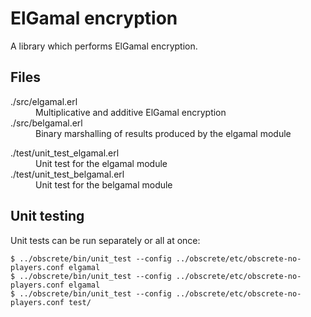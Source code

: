 # ElGamal encryption

A library which performs ElGamal encryption.

## Files

<dl>
  <dt>./src/elgamal.erl</dt>
  <dd>Multiplicative and additive ElGamal encryption</dd>
  <dt>./src/belgamal.erl</dt>
  <dd>Binary marshalling of results produced by the elgamal module</dd>
</dl>

<dl>
  <dt>./test/unit_test_elgamal.erl</dt>
  <dd>Unit test for the elgamal module</dd>
  <dt>./test/unit_test_belgamal.erl</dt>
  <dd>Unit test for the belgamal module</dd>
</dl>

## Unit testing

Unit tests can be run separately or all at once:
```
$ ../obscrete/bin/unit_test --config ../obscrete/etc/obscrete-no-players.conf elgamal
$ ../obscrete/bin/unit_test --config ../obscrete/etc/obscrete-no-players.conf elgamal
$ ../obscrete/bin/unit_test --config ../obscrete/etc/obscrete-no-players.conf test/
```
